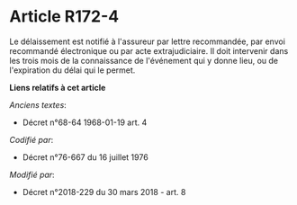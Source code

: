 # Article R172-4

Le délaissement est notifié à l'assureur par lettre recommandée, par envoi recommandé électronique ou par acte
extrajudiciaire. Il doit intervenir dans les trois mois de la connaissance de l'événement qui y donne lieu, ou de
l'expiration du délai qui le permet.

**Liens relatifs à cet article**

_Anciens textes_:

  - Décret n°68-64 1968-01-19 art. 4

_Codifié par_:

  - Décret n°76-667 du 16 juillet 1976

_Modifié par_:

  - Décret n°2018-229 du 30 mars 2018 - art. 8
